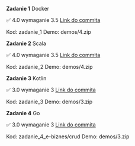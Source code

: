 **Zadanie 1** Docker

:white_check_mark: 4.0 wymaganie 3.5 [Link do commita](https://github.com/TypicalMonkey/E-Biznes/commit/acba0e939ba5651faab0b7d8230f111f02225775)

Kod: zadanie_1
Demo: demos/4.zip

**Zadanie 2** Scala

:white_check_mark: 4.0 wymaganie 3.5 [Link do commita](https://github.com/TypicalMonkey/E-Biznes/commit/6d08eea9c5521828278e3e332ea6dd60fbfa90f4)

Kod: zadanie_2
Demo: demos/4.zip

**Zadanie 3** Kotlin

:white_check_mark: 3.0 wymaganie 3 [Link do commita](https://github.com/TypicalMonkey/E-Biznes/commit/58318894f5a0e7849f12d4d550d3e2fb97f505d7)

Kod: zadanie_3
Demo: demos/3.zip

**Zadanie 4** Go

:white_check_mark: 3.0 wymaganie 3 [Link do commita](https://github.com/TypicalMonkey/E-Biznes/commit/5715b5aad591b4dd4e4afd81cb3a7b0aa3655eb7)

Kod: zadanie_4_e-biznes/crud
Demo: demos/3.zip


